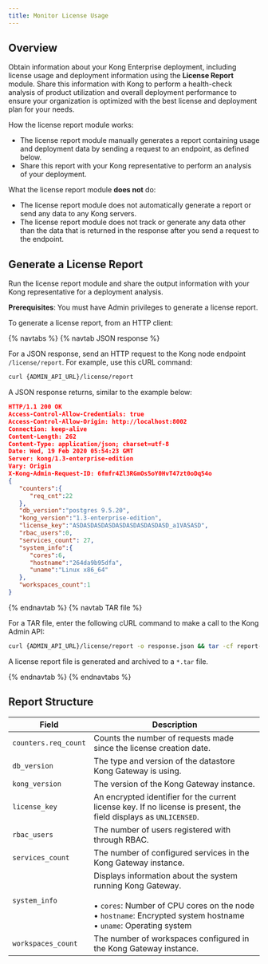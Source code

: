 ```yaml
---
title: Monitor License Usage
---
```


## Overview
Obtain information about your Kong Enterprise deployment, including license usage and deployment information using the **License Report** module. Share this information with Kong to perform a health-check analysis of product utilization and overall deployment performance to ensure your organization is optimized with the best license and deployment plan for your needs.

How the license report module works:
*   The license report module manually generates a report containing usage and deployment data by sending a request to an endpoint, as defined below.
*   Share this report with your Kong representative to perform an analysis of your deployment.

What the license report module **does not** do:
*   The license report module does not automatically generate a report or send any data to any Kong servers.
*   The license report module does not track or generate any data other than the data that is returned in the response after you send a request to the endpoint.

## Generate a License Report
Run the license report module and share the output information with your Kong representative for a deployment analysis.

**Prerequisites**: You must have Admin privileges to generate a license report.

To generate a license report, from an HTTP client:

{% navtabs %}
{% navtab JSON response %}

For a JSON response, send an HTTP request to the Kong node endpoint
`/license/report`. For example, use this cURL command:

```bash
curl {ADMIN_API_URL}/license/report
```

A JSON response returns, similar to the example below:

```json
HTTP/1.1 200 OK
Access-Control-Allow-Credentials: true
Access-Control-Allow-Origin: http://localhost:8002
Connection: keep-alive
Content-Length: 262
Content-Type: application/json; charset=utf-8
Date: Wed, 19 Feb 2020 05:54:23 GMT
Server: kong/1.3-enterprise-edition
Vary: Origin
X-Kong-Admin-Request-ID: 6fmfr4Zl3RGmOs5oY0HvT47zt0oDq54o
{
   "counters":{
      "req_cnt":22
   },
   "db_version":"postgres 9.5.20",
   "kong_version":"1.3-enterprise-edition",
   "license_key":"ASDASDASDASDASDASDASDASDASD_a1VASASD",
   "rbac_users":0,
   "services_count": 27,
   "system_info":{
      "cores":6,
      "hostname":"264da9b95dfa",
      "uname":"Linux x86_64"
   },
   "workspaces_count":1
}
```

{% endnavtab %}
{% navtab TAR file %}

For a TAR file, enter the following cURL command to make a call to the
Kong Admin API:

```bash
curl {ADMIN_API_URL}/license/report -o response.json && tar -cf report-$(date +"%Y_%m_%d_%I_%M_%p").tar response.json
```

A license report file is generated and archived to a `*.tar` file.

{% endnavtab %}
{% endnavtabs %}

## Report Structure

Field | Description
------|------------
`counters.req_count` | Counts the number of requests made since the license creation date.
`db_version` | The type and version of the datastore Kong Gateway is using.
`kong_version` | The version of the Kong Gateway instance.
`license_key` | An encrypted identifier for the current license key. If no license is present, the field displays as `UNLICENSED`.
`rbac_users` | The number of users registered with through RBAC.
`services_count` | The number of configured services in the Kong Gateway instance.
`system_info` | Displays information about the system running Kong Gateway. <br><br> &#8226; `cores`: Number of CPU cores on the node <br> &#8226; `hostname`: Encrypted system hostname <br> &#8226; `uname`: Operating system
`workspaces_count` | The number of workspaces configured in the Kong Gateway instance.
